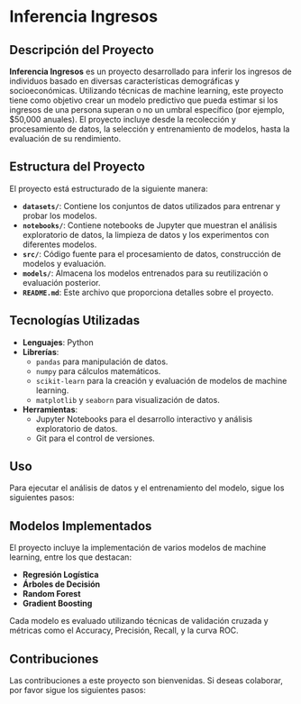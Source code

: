 # Inferencia Ingresos

## Descripción del Proyecto

**Inferencia Ingresos** es un proyecto desarrollado para inferir los ingresos de individuos basado en diversas características demográficas y socioeconómicas. Utilizando técnicas de machine learning, este proyecto tiene como objetivo crear un modelo predictivo que pueda estimar si los ingresos de una persona superan o no un umbral específico (por ejemplo, $50,000 anuales). El proyecto incluye desde la recolección y procesamiento de datos, la selección y entrenamiento de modelos, hasta la evaluación de su rendimiento.

## Estructura del Proyecto

El proyecto está estructurado de la siguiente manera:

- **`datasets/`**: Contiene los conjuntos de datos utilizados para entrenar y probar los modelos.
- **`notebooks/`**: Contiene notebooks de Jupyter que muestran el análisis exploratorio de datos, la limpieza de datos y los experimentos con diferentes modelos.
- **`src/`**: Código fuente para el procesamiento de datos, construcción de modelos y evaluación.
- **`models/`**: Almacena los modelos entrenados para su reutilización o evaluación posterior.
- **`README.md`**: Este archivo que proporciona detalles sobre el proyecto.

## Tecnologías Utilizadas

- **Lenguajes**: Python
- **Librerías**:
  - `pandas` para manipulación de datos.
  - `numpy` para cálculos matemáticos.
  - `scikit-learn` para la creación y evaluación de modelos de machine learning.
  - `matplotlib` y `seaborn` para visualización de datos.
- **Herramientas**:
  - Jupyter Notebooks para el desarrollo interactivo y análisis exploratorio de datos.
  - Git para el control de versiones.

## Uso

Para ejecutar el análisis de datos y el entrenamiento del modelo, sigue los siguientes pasos:

## Modelos Implementados

El proyecto incluye la implementación de varios modelos de machine learning, entre los que destacan:

- **Regresión Logística**
- **Árboles de Decisión**
- **Random Forest**
- **Gradient Boosting**

Cada modelo es evaluado utilizando técnicas de validación cruzada y métricas como el Accuracy, Precisión, Recall, y la curva ROC.

## Contribuciones

Las contribuciones a este proyecto son bienvenidas. Si deseas colaborar, por favor sigue los siguientes pasos:
